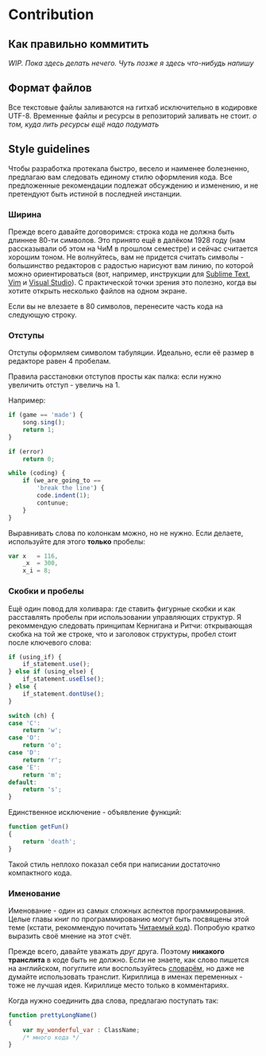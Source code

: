 # Contribution

## Как правильно коммитить

_WIP. Пока здесь делать нечего. Чуть позже я здесь что-нибудь напишу_

## Формат файлов

Все текстовые файлы заливаются на гитхаб исключительно в кодировке UTF-8. Временные файлы и ресурсы в репозиторий заливать не стоит. _о том, куда лить ресурсы ещё надо подумать_

## Style guidelines

Чтобы разработка протекала быстро, весело и наименее болезненно, предлагаю вам следовать единому стилю оформления кода. Все предложенные рекомендации подлежат обсуждению и изменению, и не претендуют быть истиной в последней инстанции.

### Ширина

Прежде всего давайте договоримся: строка кода не должна быть длиннее 80-ти символов. Это принято ещё в далёком 1928 году (нам рассказывали об этом на ЧиМ в прошлом семестре) и сейчас считается хорошим тоном. Не волнуйтесь, вам не придется считать символы - большинство редакторов с радостью нарисуют вам линию, по которой можно ориентироваться (вот, например, инструкции для [Sublime Text](http://stackoverflow.com/questions/25900954/80-characters-right-margin-line-in-sublime-text-3), [Vim](http://stackoverflow.com/questions/235439/vim-80-column-layout-concerns) и [Visual Studio](http://stackoverflow.com/questions/84209/adding-a-guideline-to-the-editor-in-visual-studio)). С практической точки зрения это полезно, когда вы хотите открыть несколько файлов на одном экране.

Если вы не влезаете в 80 символов, перенесите часть кода на следующую строку.

### Отступы

Отступы оформляем символом табуляции. Идеально, если её размер в редакторе равен 4 пробелам.

Правила расстановки отступов просты как палка: если нужно увеличить отступ - увеличь на 1.

Например:


```javascript
if (game == 'made') {
	song.sing();
	return 1;
}

if (error)
	return 0;

while (coding) {
	if (we_are_going_to ==
		'break the line') {
		code.indent(1);
		contunue;
	}
}
```

Выравнивать слова по колонкам можно, но не нужно. Если делаете, используйте для этого **только** пробелы:

```javascript
var x   = 116,
    _x  = 300,
    x_i = 8;
```

### Скобки и пробелы

Ещё один повод для холивара: где ставить фигурные скобки и как расставлять пробелы при использовании управляющих структур. Я рекоммендую следовать принципам Кернигана и Ритчи: открывающая скобка на той же строке, что и заголовок структуры, пробел стоит после ключевого слова:

```javascript
if (using_if) {
	if_statement.use();
} else if (using_else) {
	if_statement.useElse();
} else {
	if_statement.dontUse();
}

switch (ch) {
case 'C':
	return 'w';
case 'O':
	return 'o';
case 'D':
	return 'r';
case 'E':
	return 'm';
default:
	return 's';
}

```

Единственное исключение - объявление функций:

```javascript
function getFun()
{
	return 'death';
}
```

Такой стиль неплохо показал себя при написании достаточно компактного кода.

### Именование

Именование - один из самых сложных аспектов программирования. Целые главы книг по программированию могут быть посвящены этой теме (кстати, рекоммендую почитать [Читаемый код](https://vk.com/wall-54530371_7088)). Попробую кратко выразить своё мнение на этот счёт.

Прежде всего, давайте уважать друг друга. Поэтому **никакого транслита** в коде быть не должно. Если не знаете, как слово пишется на английском, погуглите или воспользуйтесь [словарём](http://www.multitran.ru/), но даже не думайте использовать транслит. Кириллица в именах переменных - тоже не лучшая идея. Кириллице место только в комментариях.

Когда нужно соединить два слова, предлагаю поступать так:

```javascript
function prettyLongName()
{
	var my_wonderful_var : ClassName;
	/* много кода */
}
```
